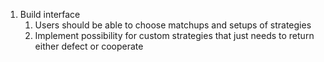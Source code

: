 1. Build interface
   1. Users should be able to choose matchups and setups of strategies
   2. Implement possibility for custom strategies that just needs to return either defect or cooperate